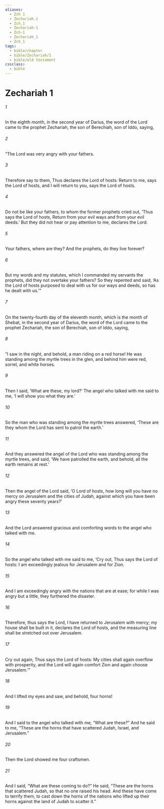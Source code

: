```yaml
---
aliases:
  - Zch 1
  - Zechariah.1
  - Zch.1
  - Zechariah-1
  - Zch-1
  - Zechariah_1
  - Zch_1
tags:
  - bible/chapter
  - bible/Zechariah/1
  - bible/old testament
cssclass:
  - bible
---
```


# Zechariah 1

###### 1
In the eighth month, in the second year of Darius, the word of the Lord came to the prophet Zechariah, the son of Berechiah, son of Iddo, saying,
###### 2
“The Lord was very angry with your fathers.
###### 3
Therefore say to them, Thus declares the Lord of hosts: Return to me, says the Lord of hosts, and I will return to you, says the Lord of hosts.
###### 4
Do not be like your fathers, to whom the former prophets cried out, ‘Thus says the Lord of hosts, Return from your evil ways and from your evil deeds.’ But they did not hear or pay attention to me, declares the Lord.
###### 5
Your fathers, where are they? And the prophets, do they live forever?
###### 6
But my words and my statutes, which I commanded my servants the prophets, did they not overtake your fathers? So they repented and said, ‘As the Lord of hosts purposed to deal with us for our ways and deeds, so has he dealt with us.’”
###### 7
On the twenty-fourth day of the eleventh month, which is the month of Shebat, in the second year of Darius, the word of the Lord came to the prophet Zechariah, the son of Berechiah, son of Iddo, saying,
###### 8
“I saw in the night, and behold, a man riding on a red horse! He was standing among the myrtle trees in the glen, and behind him were red, sorrel, and white horses.
###### 9
Then I said, ‘What are these, my lord?’ The angel who talked with me said to me, ‘I will show you what they are.’
###### 10
So the man who was standing among the myrtle trees answered, ‘These are they whom the Lord has sent to patrol the earth.’
###### 11
And they answered the angel of the Lord who was standing among the myrtle trees, and said, ‘We have patrolled the earth, and behold, all the earth remains at rest.’
###### 12
Then the angel of the Lord said, ‘O Lord of hosts, how long will you have no mercy on Jerusalem and the cities of Judah, against which you have been angry these seventy years?’
###### 13
And the Lord answered gracious and comforting words to the angel who talked with me.
###### 14
So the angel who talked with me said to me, ‘Cry out, Thus says the Lord of hosts: I am exceedingly jealous for Jerusalem and for Zion.
###### 15
And I am exceedingly angry with the nations that are at ease; for while I was angry but a little, they furthered the disaster.
###### 16
Therefore, thus says the Lord, I have returned to Jerusalem with mercy; my house shall be built in it, declares the Lord of hosts, and the measuring line shall be stretched out over Jerusalem.
###### 17
Cry out again, Thus says the Lord of hosts: My cities shall again overflow with prosperity, and the Lord will again comfort Zion and again choose Jerusalem.’”
###### 18
And I lifted my eyes and saw, and behold, four horns!
###### 19
And I said to the angel who talked with me, “What are these?” And he said to me, “These are the horns that have scattered Judah, Israel, and Jerusalem.”
###### 20
Then the Lord showed me four craftsmen.
###### 21
And I said, “What are these coming to do?” He said, “These are the horns that scattered Judah, so that no one raised his head. And these have come to terrify them, to cast down the horns of the nations who lifted up their horns against the land of Judah to scatter it.”


